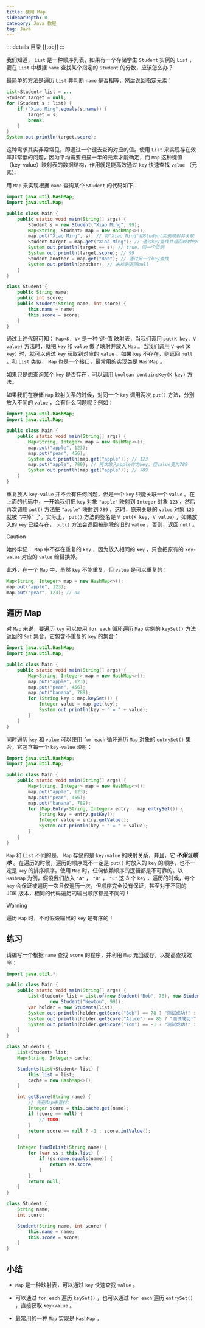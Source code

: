 ```yaml
---
title: 使用 Map
sidebarDepth: 0
category: Java 教程
tag: Java
---
```


::: details 目录
[[toc]]
:::


我们知道， `List` 是一种顺序列表，如果有一个存储学生 `Student` 实例的 `List` ，要在 `List` 中根据 `name` 查找某个指定的 `Student` 的分数，应该怎么办？

最简单的方法是遍历 `List` 并判断 `name` 是否相等，然后返回指定元素：

```java
List<Student> list = ...
Student target = null;
for (Student s : list) {
    if ("Xiao Ming".equals(s.name)) {
        target = s;
        break;
    }
}
System.out.println(target.score);
```


这种需求其实非常常见，即通过一个键去查询对应的值。使用 `List` 来实现存在效率非常低的问题，因为平均需要扫描一半的元素才能确定，而 `Map` 这种键值（key-value）映射表的数据结构，作用就是能高效通过 `key` 快速查找 `value` （元素）。

用 `Map` 来实现根据 `name` 查询某个 `Student` 的代码如下：


```java
import java.util.HashMap;
import java.util.Map;

public class Main {
    public static void main(String[] args) {
        Student s = new Student("Xiao Ming", 99);
        Map<String, Student> map = new HashMap<>();
        map.put("Xiao Ming", s); // 将"Xiao Ming"和Student实例映射并关联
        Student target = map.get("Xiao Ming"); // 通过key查找并返回映射的Student实例
        System.out.println(target == s); // true，同一个实例
        System.out.println(target.score); // 99
        Student another = map.get("Bob"); // 通过另一个key查找
        System.out.println(another); // 未找到返回null
    }
}

class Student {
    public String name;
    public int score;
    public Student(String name, int score) {
        this.name = name;
        this.score = score;
    }
}
```

通过上述代码可知： `Map<K, V>` 是一种 键-值 映射表，当我们调用 `put(K key, V value)` 方法时，就把 `key` 和 `value` 做了映射并放入 `Map` 。当我们调用 `V get(K key)` 时，就可以通过 `key` 获取到对应的 `value` 。如果 `key` 不存在，则返回 `null` 。和 `List` 类似， `Map` 也是一个接口，最常用的实现类是 `HashMap` 。

如果只是想查询某个 `key` 是否存在，可以调用 `boolean containsKey(K key)` 方法。

如果我们在存储 `Map` 映射关系的时候，对同一个 `key` 调用两次 `put()` 方法，分别放入不同的 `value` ，会有什么问题呢？例如：

```java
import java.util.HashMap;
import java.util.Map;

public class Main {
    public static void main(String[] args) {
        Map<String, Integer> map = new HashMap<>();
        map.put("apple", 123);
        map.put("pear", 456);
        System.out.println(map.get("apple")); // 123
        map.put("apple", 789); // 再次放入apple作为key，但value变为789
        System.out.println(map.get("apple")); // 789
    }
}
```

重复放入 `key-value` 并不会有任何问题，但是一个 `key` 只能关联一个 `value` 。在上面的代码中，一开始我们把 `key` 对象 `"apple"` 映射到 `Integer` 对象 `123` ，然后再次调用 `put()` 方法把 `"apple"` 映射到 `789` ，这时，原来关联的 `value` 对象 `123` 就被 “冲掉” 了。实际上， `put()` 方法的签名是 `V put(K key, V value)` ，如果放入的 `key` 已经存在， `put()` 方法会返回被删除的旧的 `value` ，否则，返回 `null` 。


> [!caution]
> 始终牢记： `Map` 中不存在重复的 `key` ，因为放入相同的 `key` ，只会把原有的 `key-value` 对应的 `value` 给替换掉。


此外，在一个 `Map` 中，虽然 `key` 不能重复，但 `value` 是可以重复的：


```java
Map<String, Integer> map = new HashMap<>();
map.put("apple", 123);
map.put("pear", 123); // ok
```


## 遍历 Map

对 `Map` 来说，要遍历 `key` 可以使用 `for each` 循环遍历 `Map` 实例的 `keySet()` 方法返回的 `Set` 集合，它包含不重复的 `key` 的集合：


```java
import java.util.HashMap;
import java.util.Map;

public class Main {
    public static void main(String[] args) {
        Map<String, Integer> map = new HashMap<>();
        map.put("apple", 123);
        map.put("pear", 456);
        map.put("banana", 789);
        for (String key : map.keySet()) {
            Integer value = map.get(key);
            System.out.println(key + " = " + value);
        }
    }
}
```


同时遍历 `key` 和 `value` 可以使用 `for each` 循环遍历 `Map` 对象的 `entrySet()` 集合，它包含每一个 `key-value` 映射：

```java
import java.util.HashMap;
import java.util.Map;

public class Main {
    public static void main(String[] args) {
        Map<String, Integer> map = new HashMap<>();
        map.put("apple", 123);
        map.put("pear", 456);
        map.put("banana", 789);
        for (Map.Entry<String, Integer> entry : map.entrySet()) {
            String key = entry.getKey();
            Integer value = entry.getValue();
            System.out.println(key + " = " + value);
        }
    }
}
```


`Map` 和 `List` 不同的是， `Map` 存储的是 `key-value` 的映射关系，并且，它 ***不保证顺序*** 。在遍历的时候，遍历的顺序既不一定是 `put()` 时放入的 `key` 的顺序，也不一定是 `key` 的排序顺序。使用 `Map` 时，任何依赖顺序的逻辑都是不可靠的。以 `HashMap` 为例，假设我们放入 `"A"` ， `"B"` ， `"C"` 这 3 个 `key` ，遍历的时候，每个 `key` 会保证被遍历一次且仅遍历一次，但顺序完全没有保证，甚至对于不同的 JDK 版本，相同的代码遍历的输出顺序都是不同的！

> [!WARNING]
> 遍历 `Map` 时，不可假设输出的 `key` 是有序的！


## 练习

请编写一个根据 `name` 查找 `score` 的程序，并利用 `Map` 充当缓存，以提高查找效率：


```java
import java.util.*;

public class Main {
	public static void main(String[] args) {
		List<Student> list = List.of(new Student("Bob", 78), new Student("Alice", 85), new Student("Brush", 66),
				new Student("Newton", 99));
		var holder = new Students(list);
		System.out.println(holder.getScore("Bob") == 78 ? "测试成功!" : "测试失败!");
		System.out.println(holder.getScore("Alice") == 85 ? "测试成功!" : "测试失败!");
		System.out.println(holder.getScore("Tom") == -1 ? "测试成功!" : "测试失败!");
	}
}

class Students {
	List<Student> list;
	Map<String, Integer> cache;

	Students(List<Student> list) {
		this.list = list;
		cache = new HashMap<>();
	}

	int getScore(String name) {
		// 先在Map中查找:
		Integer score = this.cache.get(name);
		if (score == null) {
			// TODO:
		}
		return score == null ? -1 : score.intValue();
	}

	Integer findInList(String name) {
		for (var ss : this.list) {
			if (ss.name.equals(name)) {
				return ss.score;
			}
		}
		return null;
	}
}

class Student {
	String name;
	int score;

	Student(String name, int score) {
		this.name = name;
		this.score = score;
	}
}
```


## 小结

- `Map` 是一种映射表，可以通过 `key` 快速查找 `value` 。

- 可以通过 `for each` 遍历 `keySet()` ，也可以通过 `for each` 遍历 `entrySet()` ，直接获取 `key-value` 。

- 最常用的一种 `Map` 实现是 `HashMap` 。

